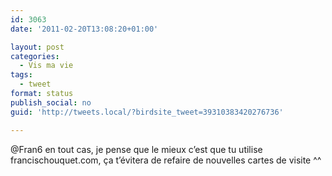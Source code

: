 ```yaml
---
id: 3063
date: '2011-02-20T13:08:20+01:00'

layout: post
categories:
  - Vis ma vie
tags:
  - tweet
format: status
publish_social: no
guid: 'http://tweets.local/?birdsite_tweet=39310383420276736'

---
```


@Fran6 en tout cas, je pense que le mieux c’est que tu utilise francischouquet.com, ça t’évitera de refaire de nouvelles cartes de visite ^^